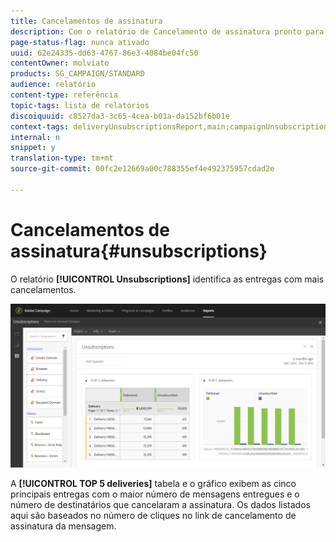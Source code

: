 ```yaml
---
title: Cancelamentos de assinatura
description: Com o relatório de Cancelamento de assinatura pronto para uso, saiba quantas vezes os clientes se desconectaram das entregas.
page-status-flag: nunca ativado
uuid: 62e24335-dd63-4767-86e3-4084be04fc50
contentOwner: molviato
products: SG_CAMPAIGN/STANDARD
audience: relatório
content-type: referência
topic-tags: lista de relatórios
discoiquuid: c8527da3-3c65-4cea-b01a-da152bf6b01e
context-tags: deliveryUnsubscriptionsReport,main;campaignUnsubscriptionsReport,main;programUnsubscriptionsReport,main
internal: n
snippet: y
translation-type: tm+mt
source-git-commit: 00fc2e12669a00c788355ef4e492375957cdad2e

---
```



# Cancelamentos de assinatura{#unsubscriptions}

O relatório **[!UICONTROL Unsubscriptions]** identifica as entregas com mais cancelamentos.

![](assets/delivery_reports_unsub.png)

A **[!UICONTROL TOP 5 deliveries]** tabela e o gráfico exibem as cinco principais entregas com o maior número de mensagens entregues e o número de destinatários que cancelaram a assinatura. Os dados listados aqui são baseados no número de cliques no link de cancelamento de assinatura da mensagem.
